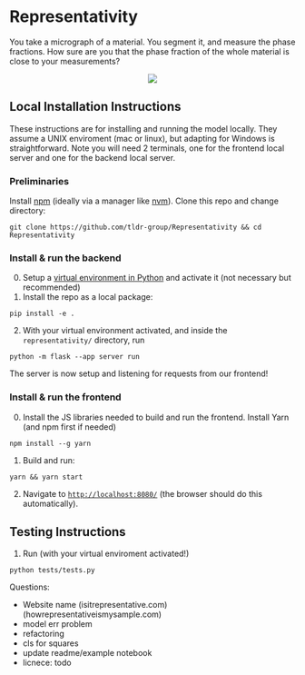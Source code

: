 # Representativity

You take a micrograph of a material. You segment it, and measure the phase fractions. How sure are you that the phase fraction of the whole material is close to your measurements? 

<p align="center">
    <img src="https://sambasegment.blob.core.windows.net/resources/repr_repo.gif">
</p>

## Local Installation Instructions

These instructions are for installing and running the model locally. They assume a UNIX enviroment (mac or linux), but adapting for Windows is straightforward. Note you will need 2 terminals, one for the frontend local server and one for the backend local server.

### Preliminaries

Install [npm](https://docs.npmjs.com/downloading-and-installing-node-js-and-npm) (ideally via a manager like [nvm](https://github.com/nvm-sh/nvm)). Clone this repo and change directory:
```
git clone https://github.com/tldr-group/Representativity && cd Representativity
```


### Install & run the backend

0. Setup a [virtual environment in Python](https://docs.python.org/3/library/venv.html) and activate it (not necessary but recommended)
1. Install the repo as a local package:

```
pip install -e .
```

2. With your virtual environment activated, and inside the `representativity/` directory, run

```
python -m flask --app server run
```

The server is now setup and listening for requests from our frontend!

### Install & run the frontend

0. Install the JS libraries needed to build and run the frontend. Install Yarn (and npm first if needed)

```
npm install --g yarn
```

1. Build and run:

```
yarn && yarn start
```

2. Navigate to [`http://localhost:8080/`](http://localhost:8080/) (the browser should do this automatically).

## Testing Instructions

1. Run (with your virtual enviroment activated!)

```
python tests/tests.py
```

Questions:
- Website name (isitrepresentative.com) (howrepresentativeismysample.com)
- model err problem
- refactoring
- cls for squares
- update readme/example notebook
- licnece: todo
